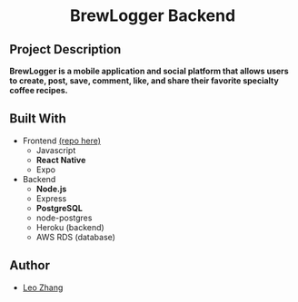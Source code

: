 <h1 align="center">BrewLogger Backend</h1>

## Project Description
<p><strong>BrewLogger is a mobile application and social platform that allows users to create, post, save, comment, like, and share their favorite specialty coffee recipes.</strong></p>

## Built With
- Frontend [(repo here)](https://github.com/leozhvng23/BrewLogger-Frontend)
  - Javascript
  - <strong> React Native </strong>
  - Expo
- Backend
  - <strong> Node.js </strong>
  - Express
  - <strong> PostgreSQL </strong>
  - node-postgres
  - Heroku (backend)
  - AWS RDS (database)  
  
## Author
- [Leo Zhang](https://github.com/leozhvng23 "Leo Zhang")

